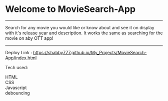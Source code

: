 # Welcome to MovieSearch-App
----------------------------------------------

Search for any movie you would like or know about and see it on display with it's release year and description. It works the same as searching for the movie on aby OTT app!


-----------------------------------------------

Deploy Link : https://shabby777.github.io/My_Projects/MovieSearch-App/index.html



Tech used:

HTML  
CSS  
Javascript  
debouncing
